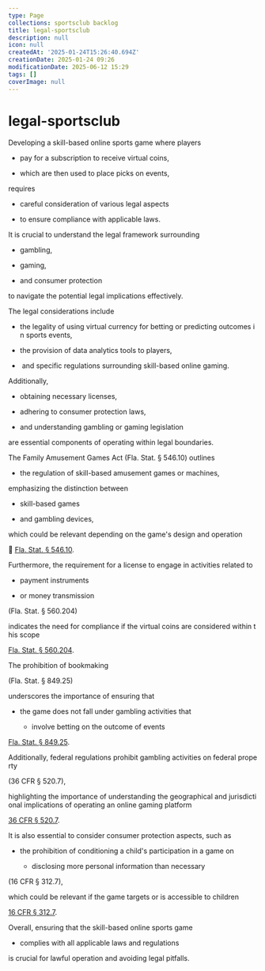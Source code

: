 ```yaml
---
type: Page
collections: sportsclub backlog
title: legal-sportsclub
description: null
icon: null
createdAt: '2025-01-24T15:26:40.694Z'
creationDate: 2025-01-24 09:26
modificationDate: 2025-06-12 15:29
tags: []
coverImage: null
---
```


# legal-sportsclub

Developing a skill-based online sports game where players 

- pay for a subscription to receive virtual coins, 

- which are then used to place picks on events, 

requires 

- careful consideration of various legal aspects 

- to ensure compliance with applicable laws. 

It is crucial to understand the legal framework surrounding 

- gambling, 

- gaming, 

- and consumer protection 

to navigate the potential legal implications effectively. 

The legal considerations include 

- the legality of using virtual currency for betting or predicting outcomes in sports events,

- the provision of data analytics tools to players,

-  and specific regulations surrounding skill-based online gaming. 

Additionally, 

- obtaining necessary licenses, 

- adhering to consumer protection laws, 

- and understanding gambling or gaming legislation 

are essential components of operating within legal boundaries. 



The Family Amusement Games Act (Fla. Stat. § 546.10) outlines 

- the regulation of skill-based amusement games or machines, 

emphasizing the distinction between 

- skill-based games 

- and gambling devices, 

which could be relevant depending on the game's design and operation 

🔗 [Fla. Stat. § 546.10](https://ask-abe-beta.vercel.app/chat#Fla.%20Stat.%20%C2%A7%20546.10). 

Furthermore, the requirement for a license to engage in activities related to 

- payment instruments 

- or money transmission 

(Fla. Stat. § 560.204) 

indicates the need for compliance if the virtual coins are considered within this scope 

[Fla. Stat. § 560.204](https://ask-abe-beta.vercel.app/chat#Fla.%20Stat.%20%C2%A7%20560.204). 

The prohibition of bookmaking 

(Fla. Stat. § 849.25) 

underscores the importance of ensuring that 

- the game does not fall under gambling activities that 

    - involve betting on the outcome of events 

[Fla. Stat. § 849.25](https://ask-abe-beta.vercel.app/chat#Fla.%20Stat.%20%C2%A7%20849.25). 

Additionally, federal regulations prohibit gambling activities on federal property 

(36 CFR § 520.7), 

highlighting the importance of understanding the geographical and jurisdictional implications of operating an online gaming platform 

[36 CFR § 520.7](https://ask-abe-beta.vercel.app/chat#36%20CFR%20%C2%A7%20520.7). 

It is also essential to consider consumer protection aspects, such as 

- the prohibition of conditioning a child's participation in a game on 

    - disclosing more personal information than necessary 

(16 CFR § 312.7), 

which could be relevant if the game targets or is accessible to children 

[16 CFR § 312.7](https://ask-abe-beta.vercel.app/chat#16%20CFR%20%C2%A7%20312.7). 

Overall, ensuring that the skill-based online sports game 

- complies with all applicable laws and regulations 

is crucial for lawful operation and avoiding legal pitfalls.

